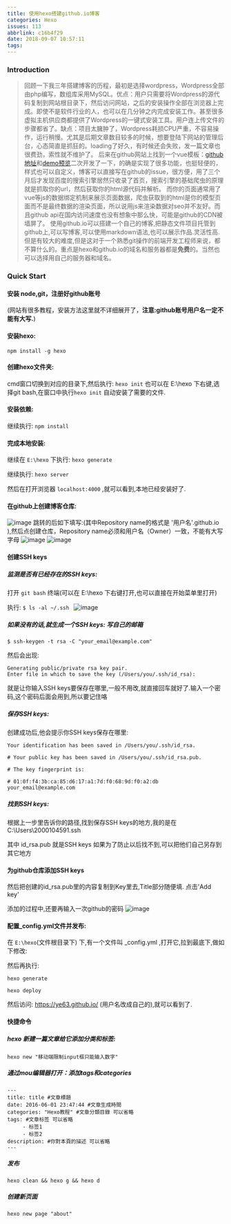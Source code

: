 ```yaml
---
title: 使用hexo搭建github.io博客
categories: Hexo
issues: 113
abbrlink: c16b4f29
date: 2018-09-07 10:57:11
tags:
---
```


### Introduction
> 回顾一下我三年搭建博客的历程，最初是选择wordpress，Wordpress全部由php编写，数组库采用MySQL。优点：用户只需要将Wordpress的源代码复制到网站根目录下，然后访问网站，之后的安装操作全部在浏览器上完成。即使不是软件行业的人，也可以在几分钟之内完成安装工作。甚至很多虚拟主机供应商都提供了Wordpress的一键式安装工具。用户连上传文件的步骤都省了。缺点：项目太臃肿了，Wordpress耗损CPU严重，不容易操作，运行稍慢。尤其是后期文章数目较多的时候，想要登陆下网站的管理后台，心态简直是抓狂的。loading了好久，有时候还会失败，发一篇文章也很费劲，索性就不维护了。
后来在github网站上找到一个vue模板：[github地址](https://github.com/ye63/vue-blog-use-github-issues)和[demo预览](https://ye63.com/jy/)二次开发了一下，的确是实现了很多功能，也挺轻便的，样式也可以自定义，博客可以直接写在github的issue，很方便，用了三个月后才发现百度的搜索引擎居然只收录了首页，搜索引擎的基础爬虫的原理就是抓取你的url，然后获取你的html源代码并解析。 而你的页面通常用了vue等js的数据绑定机制来展示页面数据，爬虫获取到的html是你的模型页面而不是最终数据的渲染页面，所以说用js来渲染数据对seo并不友好。而且github api在国内访问速度也没有想象中那么快，可能是github的CDN被墙屏了。
 使用github.io可以搭建一个自己的博客,把静态文件项目托管到github上,可以写博客,可以使用markdown语法,也可以展示作品.灵活性高.但是有较大的难度,但是这对于一个熟悉git操作的前端开发工程师来说，都不算什么的。重点是hexo和github.io的域名和服务器都是**免费**的。当然也可以选择用自己的服务器和域名。

 ### Quick Start
 #### 安装 node,git，注册好github账号
 (网站有很多教程，安装方法这里就不详细展开了，**注意:github账号用户名一定不能有大写.**)

 #### 安装hexo:
 ```
 npm install -g hexo
 ```
 
#### 创建hexo文件夹:
cmd窗口切换到对应的目录下,然后执行: `hexo init`
也可以在 E:\hexo 下右键,选择git bash,在窗口中执行`hexo init`
自动安装了需要的文件.

#### 安装依赖:
继续执行: `npm install`

#### 完成本地安装:

继续在 `E:\hexo` 下执行:  `hexo generate`

继续执行: `hexo server`

然后在打开浏览器 `localhost:4000` ,就可以看到,本地已经安装好了.

#### 在github上创建博客仓库:
![image](https://user-images.githubusercontent.com/22697565/45201116-7ca05e00-b2a6-11e8-8e6c-8658ee49dc8f.png)
 跳转的后如下填写:(其中Repository name的格式是 '用户名'.github.io  ),然后点创建仓库，Repository name必须和用户名（Owner）一致，不能有大写字母
![image](https://user-images.githubusercontent.com/22697565/45201238-1e27af80-b2a7-11e8-8eb4-ad31cfbaf6f6.png)
![image](https://user-images.githubusercontent.com/22697565/45201369-a73ee680-b2a7-11e8-9c20-8a347e477f0b.png)
#### 创建SSH keys

##### 监测是否有已经存在的SSH keys:
打开 `git bash` 终端(可以在  E:\hexo 下右键打开,也可以直接在开始菜单里打开)

执行:  `$ ls -al ~/.ssh `
![image](https://user-images.githubusercontent.com/22697565/45201445-f7b64400-b2a7-11e8-91d2-704c587815a6.png)

##### 如果没有的话,就生成一个SSH keys: 写自己的邮箱
`$ ssh-keygen -t rsa -C "your_email@example.com" `

然后会出现:
```
Generating public/private rsa key pair.
Enter file in which to save the key (/Users/you/.ssh/id_rsa): 
```

就是让你输入SSH keys要保存在哪里,一般不用改,就直接回车就好了.输入一个密码,这个密码后面会用到,所以要记住咯

##### 保存SSH keys:
创建成功后,他会提示你SSH keys保存在哪里:
```
Your identification has been saved in /Users/you/.ssh/id_rsa.

# Your public key has been saved in /Users/you/.ssh/id_rsa.pub.

# The key fingerprint is:

# 01:0f:f4:3b:ca:85:d6:17:a1:7d:f0:68:9d:f0:a2:db your_email@example.com
```
##### 找到SSH keys:
根据上一步里告诉你的路径,找到保存SSH keys的地方,我的是在 C:\Users\2000104591\.ssh

其中 id_rsa.pub 就是SSH keys 如果为了防止以后找不到,可以把他们自己另存到其它地方

#### 为github仓库添加SSH keys

然后把创建的id_rsa.pub里的内容复制到Key里去,Title部分随便填. 点击'Add key'

添加的过程中,还要再输入一次github的密码
![image](https://user-images.githubusercontent.com/22697565/45201608-c0946280-b2a8-11e8-94f4-f091267ce8d7.png)

#### 配置_config.yml文件并发布:

在 `E:\hexo`(文件根目录下) 下,有一个文件叫 _config.yml ,打开它,拉到最底下,做如下修改:　

然后再执行:

`hexo generate`

`hexo deploy`

然后访问: https://ye63.github.io/ (用户名改成自己的),就可以看到了.

#### 快捷命令
##### hexo 新建一篇文章给它添加分类和标签:
```
hexo new "移动端限制input框只能输入数字"
```

##### 通过mou编辑器打开：添加tags和categories
```hexo 
---
title: title #文章標題
date: 2016-06-01 23:47:44 #文章生成時間
categories: "Hexo教程" #文章分類目錄 可以省略
tags: #文章标签 可以省略
     - 标签1
     - 标签2
description: #你對本頁的描述 可以省略
---
```

##### 发布
```
hexo clean && hexo g && hexo d
```

##### 创建新页面
```
hexo new page "about"
```

 

 







